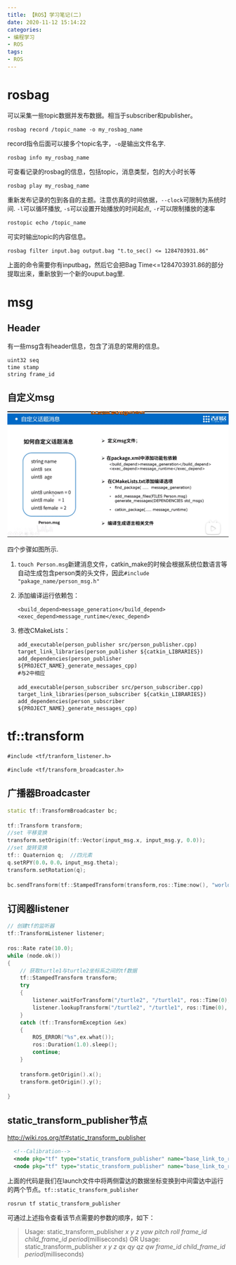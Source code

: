 ```yaml
---
title: 【ROS】学习笔记(二)
date: 2020-11-12 15:14:22
categories: 
- 编程学习
- ROS
tags:
- ROS
---
```




# rosbag

可以采集一些topic数据并发布数据。相当于subscriber和publisher。

```shell
rosbag record /topic_name -o my_rosbag_name
```

record指令后面可以接多个topic名字，`-o`是输出文件名字.

```Shell
rosbag info my_rosbag_name
```

可查看记录的rosbag的信息，包括topic，消息类型，包的大小时长等

```shell
rosbag play my_rosbag_name
```

重新发布记录的包到各自的主题。注意仿真的时间依据，`--clock`可限制为系统时间. `-l`可以循环播放, `-s`可以设置开始播放的时间起点, `-r`可以限制播放的速率

```shell
rostopic echo /topic_name
```

可实时输出topic的内容信息。

```shell
rosbag filter input.bag output.bag "t.to_sec() <= 1284703931.86"
```

上面的命令需要你有inputbag，然后它会把Bag Time<=1284703931.86的部分提取出来，重新放到一个新的ouput.bag里.

<!-- more-->

# msg

## Header

有一些msg含有header信息，包含了消息的常用的信息。

```
uint32 seq
time stamp
string frame_id
```

## 自定义msg

<img src="ROS学习笔记(二)/image-20201112160208278.png" alt="image-20201112160208278" style="zoom:67%;" />

四个步骤如图所示.

1. `touch Person.msg`新建消息文件，catkin_make的时候会根据系统位数语言等自动生成包含person类的头文件，因此`#include "pakage_name/person_msg.h"`

2. 添加编译运行依赖包：

   ```shell
   <build_depend>message_generation</build_depend>
   <exec_depend>message_runtime</exec_depend>
   ```

3. 修改CMakeLists：

   ```shell
   add_executable(person_publisher src/person_publisher.cpp)
   target_link_libraries(person_publisher ${catkin_LIBRARIES})
   add_dependencies(person_publisher ${PROJECT_NAME}_generate_messages_cpp)
   #与2中相应
   
   add_executable(person_subscriber src/person_subscriber.cpp)
   target_link_libraries(person_subscriber ${catkin_LIBRARIES})
   add_dependencies(person_subscriber ${PROJECT_NAME}_generate_messages_cpp)
   ```

# tf::transform

`#include <tf/tranform_listener.h>`

`#include <tf/transform_broadcaster.h>`

## 广播器Broadcaster

```C++
static tf::TransformBroadcaster bc;

tf::Transform transform;
//set 平移变换
transform.setOrigin(tf::Vector(input_msg.x, input_msg.y, 0.0)); 
//set 旋转变换
tf:: Quaternion q;	//四元素
q.setRPY(0.0，0.0，input_msg.theta);
transform.setRotation(q);

bc.sendTransform(tf::StampedTransform(transform,ros::Time:now(), "world", turtle_name) );
```

## 订阅器listener

```C++
// 创建tf的监听器
tf::TransformListener listener;

ros::Rate rate(10.0);
while (node.ok())
{
    // 获取turtle1与turtle2坐标系之间的tf数据
    tf::StampedTransform transform;
    try
    {
        listener.waitForTransform("/turtle2", "/turtle1", ros::Time(0), ros::Duration(3.0));	//等待消息的到来， duration设置为3s超时
        listener.lookupTransform("/turtle2", "/turtle1", ros::Time(0), transform);
    }
    catch (tf::TransformException &ex) 
    {
        ROS_ERROR("%s",ex.what());
        ros::Duration(1.0).sleep();
        continue;
    }
    
    transform.getOrigin().x();
    transform.getOrigin().y();
    
}
```

## static_transform_publisher节点

http://wiki.ros.org/tf#static_transform_publisher

```xml
  <!--Calibration-->
  <node pkg="tf" type="static_transform_publisher" name="base_link_to_rslidar_left"  args="-1.249000902703301e-16 0.65 -0.2 0 0.017453293 -0.8203047710000001 /rslidar /rslidar_left 1" required="true" />
  <node pkg="tf" type="static_transform_publisher" name="base_link_to_rslidar_right"  args="2.654126918244515e-16 -0.5250000000000004 -0.2 0 0 0.006981317200000003 /rslidar /rslidar_right 1" required="true" />
```

上面的代码是我们在launch文件中将两侧雷达的数据坐标变换到中间雷达中运行的两个节点。`tf::static_transform_publisher`

```shell
rosrun tf static_transform_publisher 
```

可通过上述指令查看该节点需要的参数的顺序，如下：

>Usage: static_transform_publisher *x y z yaw pitch roll frame_id child_frame_id  period*(milliseconds) 
>OR 
>Usage: static_transform_publisher *x y z qx qy qz qw frame_id child_frame_id  period*(milliseconds) 

